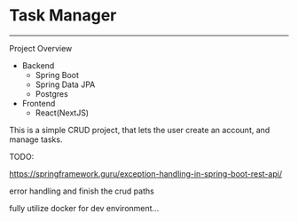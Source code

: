 # Task Manager

----
Project Overview
- Backend
    - Spring Boot
    - Spring Data JPA
    - Postgres
- Frontend
    - React(NextJS)


This is a simple CRUD project, that lets the
user create an account, and manage tasks.


TODO:

https://springframework.guru/exception-handling-in-spring-boot-rest-api/ 

error  handling and finish the crud paths

fully utilize docker for dev environment...